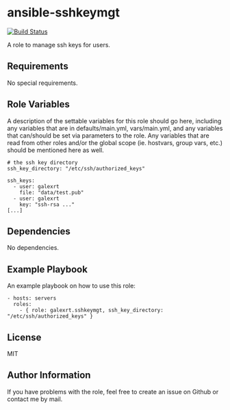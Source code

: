 ansible-sshkeymgt
=========

[![Build Status](https://travis-ci.org/galexrt/ansible-sshkeymgt.svg?branch=master)](https://travis-ci.org/galexrt/ansible-sshkeymgt)

A role to manage ssh keys for users.

Requirements
------------

No special requirements.

Role Variables
--------------

A description of the settable variables for this role should go here, including any variables that are in defaults/main.yml, vars/main.yml, and any variables that can/should be set via parameters to the role. Any variables that are read from other roles and/or the global scope (ie. hostvars, group vars, etc.) should be mentioned here as well.
```
# the ssh key directory
ssh_key_directory: "/etc/ssh/authorized_keys"

ssh_keys:
  - user: galexrt
    file: "data/test.pub"
  - user: galexrt
    key: "ssh-rsa ..."
[...]
```

Dependencies
------------

No dependencies.

Example Playbook
----------------

An example playbook on how to use this role:

```
- hosts: servers
  roles:
    - { role: galexrt.sshkeymgt, ssh_key_directory: "/etc/ssh/authorized_keys" }
```

License
-------

MIT

Author Information
------------------

If you have problems with the role, feel free to create an issue on Github or contact me by mail.
